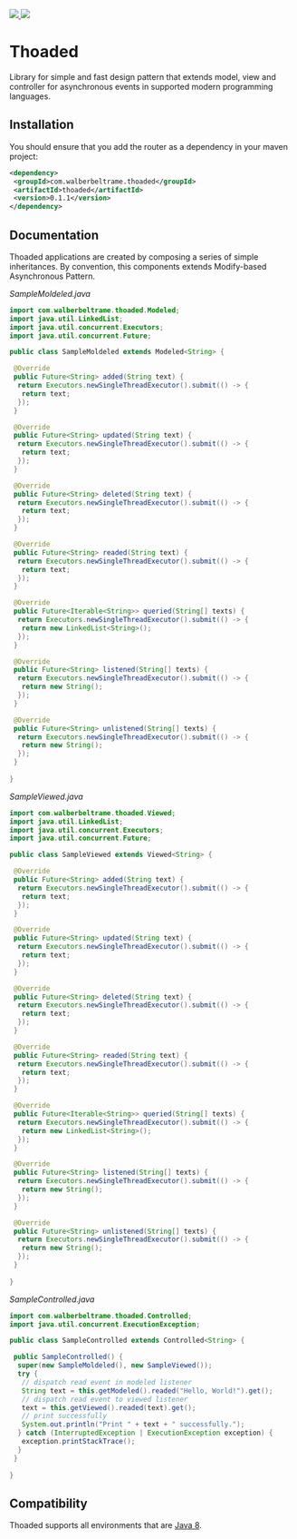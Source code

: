 <p>
 <a href="https://search.maven.org/artifact/com.walberbeltrame.thoaded/thoaded" alt="Thoaded on Maven Central">
  <img src="https://img.shields.io/maven-central/v/com.walberbeltrame.thoaded/thoaded.svg" />
 </a>
 <a href="http://opensource.org/licenses/MIT" alt="MIT License">
  <img src="https://img.shields.io/github/license/walberbeltrame/thoaded.svg" />
 </a>
</p>

# Thoaded
Library for simple and fast design pattern that extends model, view and controller for asynchronous events in supported modern programming languages.

## Installation
You should ensure that you add the router as a dependency in your maven project:
```xml
<dependency>
 <groupId>com.walberbeltrame.thoaded</groupId>
 <artifactId>thoaded</artifactId>
 <version>0.1.1</version>
</dependency>
```

## Documentation
Thoaded applications are created by composing a series of simple inheritances. By convention, this components extends Modify-based Asynchronous Pattern.

_SampleMoldeled.java_
```java
import com.walberbeltrame.thoaded.Modeled;
import java.util.LinkedList;
import java.util.concurrent.Executors;
import java.util.concurrent.Future;

public class SampleMoldeled extends Modeled<String> {

 @Override
 public Future<String> added(String text) {
  return Executors.newSingleThreadExecutor().submit(() -> {
   return text;
  });
 }

 @Override
 public Future<String> updated(String text) {
  return Executors.newSingleThreadExecutor().submit(() -> {
   return text;
  });
 }

 @Override
 public Future<String> deleted(String text) {
  return Executors.newSingleThreadExecutor().submit(() -> {
   return text;
  });
 }

 @Override
 public Future<String> readed(String text) {
  return Executors.newSingleThreadExecutor().submit(() -> {
   return text;
  });
 }

 @Override
 public Future<Iterable<String>> queried(String[] texts) {
  return Executors.newSingleThreadExecutor().submit(() -> {
   return new LinkedList<String>();
  });
 }

 @Override
 public Future<String> listened(String[] texts) {
  return Executors.newSingleThreadExecutor().submit(() -> {
   return new String();
  });
 }

 @Override
 public Future<String> unlistened(String[] texts) {
  return Executors.newSingleThreadExecutor().submit(() -> {
   return new String();
  });
 }
 
}
```
_SampleViewed.java_
```java
import com.walberbeltrame.thoaded.Viewed;
import java.util.LinkedList;
import java.util.concurrent.Executors;
import java.util.concurrent.Future;

public class SampleViewed extends Viewed<String> {

 @Override
 public Future<String> added(String text) {
  return Executors.newSingleThreadExecutor().submit(() -> {
   return text;
  });
 }

 @Override
 public Future<String> updated(String text) {
  return Executors.newSingleThreadExecutor().submit(() -> {
   return text;
  });
 }

 @Override
 public Future<String> deleted(String text) {
  return Executors.newSingleThreadExecutor().submit(() -> {
   return text;
  });
 }

 @Override
 public Future<String> readed(String text) {
  return Executors.newSingleThreadExecutor().submit(() -> {
   return text;
  });
 }

 @Override
 public Future<Iterable<String>> queried(String[] texts) {
  return Executors.newSingleThreadExecutor().submit(() -> {
   return new LinkedList<String>();
  });
 }

 @Override
 public Future<String> listened(String[] texts) {
  return Executors.newSingleThreadExecutor().submit(() -> {
   return new String();
  });
 }

 @Override
 public Future<String> unlistened(String[] texts) {
  return Executors.newSingleThreadExecutor().submit(() -> {
   return new String();
  });
 }
 
}
```
_SampleControlled.java_
```java
import com.walberbeltrame.thoaded.Controlled;
import java.util.concurrent.ExecutionException;

public class SampleControlled extends Controlled<String> {

 public SampleControlled() {
  super(new SampleMoldeled(), new SampleViewed());
  try {
   // dispatch read event in modeled listener
   String text = this.getModeled().readed("Hello, World!").get();
   // dispatch read event to viewed listener
   text = this.getViewed().readed(text).get();
   // print successfully 
   System.out.println("Print " + text + " successfully.");
  } catch (InterruptedException | ExecutionException exception) {
   exception.printStackTrace();
  }
 }
 
}
```

## Compatibility
Thoaded supports all environments that are [Java 8](https://www.java.com/).